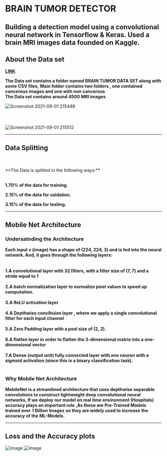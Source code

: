# BRAIN TUMOR DETECTOR

**Building a detection model using a convolutional neural network in Tensorflow & Keras.
Used a brain MRI images data founded on Kaggle.**
---
## About the Data set

**[LINK](https://www.kaggle.com/preetviradiya/brian-tumor-dataset)**

**The Data set contains a folder named BRAIN TUMOR DATA SET along with some CSV files,**
**Main folder contains two folders , one contained cancerous images and one with non cancerous**
<br />
**The Data set contains around 4500 MRI images**

![Screenshot 2021-09-01 215448](https://user-images.githubusercontent.com/81116984/131708425-5a3679e8-b47d-4e38-802d-18d68e2a384b.png)
<br />
<br />
<br />
<br />
![Screenshot 2021-09-01 215512](https://user-images.githubusercontent.com/81116984/131708508-5bf60d35-5266-4cc6-9e9d-221dd6f10be4.png)
___

## **Data Splitting**
<br />
<br />
**The Data is splitted in the following ways:**
<br />
<br />

**1.70% of the data for training.**
<br />

**2.15% of the data for vaidation.**
<br />

**3.15% of the data for testing.**

___

## **Mobile Net Architecture**

### **Undersatnding the Architecture**
**Each input x (image) has a shape of (224, 224, 3) and is fed into the neural network. And, it goes through the following layers:**
<br />
<br />
<br />
**1.A convolutional layer with 32 filters, with a filter size of (7, 7) and a stride equal to 1**
<br />
<br />
**2.A batch normalization layer to normalize pixel values to speed up computation.**
<br />
<br />
**3.A ReLU activation layer**
<br />
<br />
**4.A Depthwise conviltuion layer , where we apply a single convolutional filter for each input channel**
<br />
<br />
**5.A Zero Padding layer with a pool size of (2, 2).**
<br />
<br />
**6.A flatten layer in order to flatten the 3-dimensional matrix into a one-dimensional vector**
<br />
<br />
**7.A Dense (output unit) fully connected layer with one neuron with a sigmoid activation (since this is a binary classification task).**
<br />
<br />
### **Why Mobile Net Architecture**
**MobileNet is a streamlined architecture that uses depthwise separable convolutions to construct lightweight deep convolutional neural networks, If we deploy our model on real time environment (Hospitals) accuracy plays an important role ,As these are Pre-Trained Models 
trained over** **1 Billion Images** **so they are widely used to increase the accuracy of the ML-Models.**
___


## **Loss and the Accuracy plots**
![image](https://user-images.githubusercontent.com/81116984/131894523-43eb0e3d-b18b-438d-bcbe-3839ae8fdd0d.png) ![image](https://user-images.githubusercontent.com/81116984/131894611-68bb8ad7-f2fc-4e04-85a4-c3238cc83109.png)




































